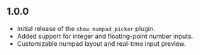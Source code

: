 ## 1.0.0

- Initial release of the `show_numpad_picker` plugin.
- Added support for integer and floating-point number inputs.
- Customizable numpad layout and real-time input preview.

